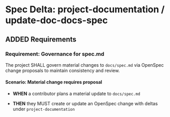 # Spec Delta: project-documentation / update-doc-docs-spec

## ADDED Requirements

### Requirement: Governance for spec.md

The project SHALL govern material changes to `docs/spec.md` via OpenSpec change proposals to maintain consistency and review.

#### Scenario: Material change requires proposal

- **WHEN** a contributor plans a material update to `docs/spec.md`

- **THEN** they MUST create or update an OpenSpec change with deltas under `project-documentation`
